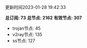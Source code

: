 更新时间2023-01-28 19:42:33

**总订阅: 73**
**总节点: 2162**
**有效节点: 307**
- trojan节点: 45
- v2ray节点: 135
- ss节点: 127
